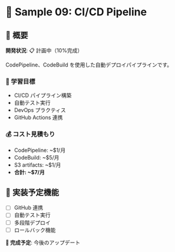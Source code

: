 # 🔄 Sample 09: CI/CD Pipeline

## 📖 概要
**開発状況**: 📋 計画中（10%完成）

CodePipeline、CodeBuild を使用した自動デプロイパイプラインです。

### 🎯 学習目標
- CI/CD パイプライン構築
- 自動テスト実行
- DevOps プラクティス
- GitHub Actions 連携

### 💰 コスト見積もり
- CodePipeline: ~$1/月
- CodeBuild: ~$5/月
- S3 artifacts: ~$1/月
- **合計: ~$7/月**

## 🚀 実装予定機能
- [ ] GitHub 連携
- [ ] 自動テスト実行
- [ ] 多段階デプロイ
- [ ] ロールバック機能

**📅 完成予定**: 今後のアップデート